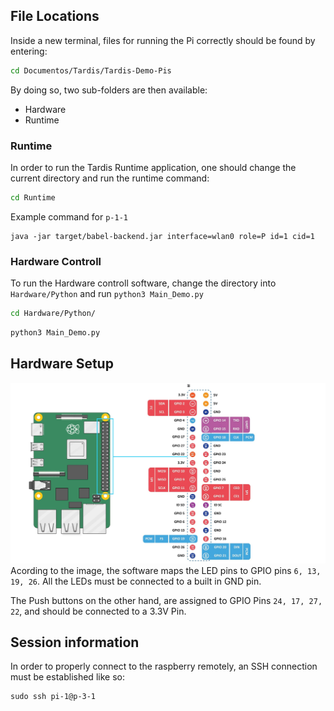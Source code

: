 ## File Locations
Inside a new terminal, files for running the Pi correctly should be found by entering:
```bash
cd Documentos/Tardis/Tardis-Demo-Pis
```
By doing so, two sub-folders are then available:
- Hardware 
- Runtime

### Runtime
In order to run the Tardis Runtime application, one should change the current directory and run the runtime command:
```bash
cd Runtime
```
Example command for `p-1-1`
```
java -jar target/babel-backend.jar interface=wlan0 role=P id=1 cid=1
```

### Hardware Controll
To run the Hardware controll software, change the directory into `Hardware/Python` and run `python3 Main_Demo.py`

```bash
cd Hardware/Python/
```
```bash
python3 Main_Demo.py
```

## Hardware Setup
![Raspberry Map](./Hardware/Raspberry_Pi_5_GPIO-Pinout.png)
Acording to the image, the software maps the LED pins to GPIO pins `6, 13, 19, 26`. All the LEDs must be connected to a built in GND pin.

The Push buttons on the other hand, are assigned to GPIO Pins `24, 17, 27, 22`, and should be connected to a 3.3V Pin.



## Session information
In order to properly connect to the raspberry remotely, an SSH connection must be established like so:
```
sudo ssh pi-1@p-3-1
```
